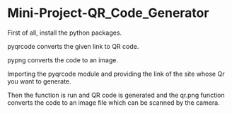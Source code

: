 # Mini-Project-QR_Code_Generator

First of all, install the python packages.

pyqrcode converts the given link to QR code.

pypng converts the code to an image.



Importing the pyqrcode module and providing the link of the site whose Qr you want to generate.

Then the function is run and QR code is generated and the qr.png function converts the code to an image file which can be scanned by the camera.
